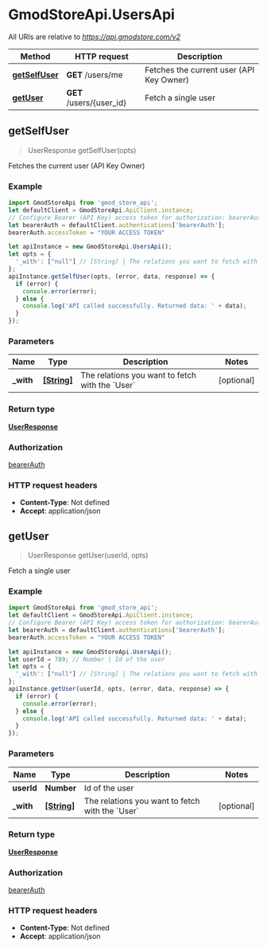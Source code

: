 # GmodStoreApi.UsersApi

All URIs are relative to *https://api.gmodstore.com/v2*

Method | HTTP request | Description
------------- | ------------- | -------------
[**getSelfUser**](UsersApi.md#getSelfUser) | **GET** /users/me | Fetches the current user (API Key Owner)
[**getUser**](UsersApi.md#getUser) | **GET** /users/{user_id} | Fetch a single user



## getSelfUser

> UserResponse getSelfUser(opts)

Fetches the current user (API Key Owner)

### Example

```javascript
import GmodStoreApi from 'gmod_store_api';
let defaultClient = GmodStoreApi.ApiClient.instance;
// Configure Bearer (API Key) access token for authorization: bearerAuth
let bearerAuth = defaultClient.authentications['bearerAuth'];
bearerAuth.accessToken = "YOUR ACCESS TOKEN"

let apiInstance = new GmodStoreApi.UsersApi();
let opts = {
  '_with': ["null"] // [String] | The relations you want to fetch with the `User`
};
apiInstance.getSelfUser(opts, (error, data, response) => {
  if (error) {
    console.error(error);
  } else {
    console.log('API called successfully. Returned data: ' + data);
  }
});
```

### Parameters


Name | Type | Description  | Notes
------------- | ------------- | ------------- | -------------
 **_with** | [**[String]**](String.md)| The relations you want to fetch with the &#x60;User&#x60; | [optional] 

### Return type

[**UserResponse**](UserResponse.md)

### Authorization

[bearerAuth](../README.md#bearerAuth)

### HTTP request headers

- **Content-Type**: Not defined
- **Accept**: application/json


## getUser

> UserResponse getUser(userId, opts)

Fetch a single user

### Example

```javascript
import GmodStoreApi from 'gmod_store_api';
let defaultClient = GmodStoreApi.ApiClient.instance;
// Configure Bearer (API Key) access token for authorization: bearerAuth
let bearerAuth = defaultClient.authentications['bearerAuth'];
bearerAuth.accessToken = "YOUR ACCESS TOKEN"

let apiInstance = new GmodStoreApi.UsersApi();
let userId = 789; // Number | Id of the user
let opts = {
  '_with': ["null"] // [String] | The relations you want to fetch with the `User`
};
apiInstance.getUser(userId, opts, (error, data, response) => {
  if (error) {
    console.error(error);
  } else {
    console.log('API called successfully. Returned data: ' + data);
  }
});
```

### Parameters


Name | Type | Description  | Notes
------------- | ------------- | ------------- | -------------
 **userId** | **Number**| Id of the user | 
 **_with** | [**[String]**](String.md)| The relations you want to fetch with the &#x60;User&#x60; | [optional] 

### Return type

[**UserResponse**](UserResponse.md)

### Authorization

[bearerAuth](../README.md#bearerAuth)

### HTTP request headers

- **Content-Type**: Not defined
- **Accept**: application/json

